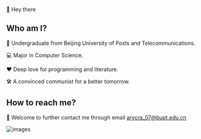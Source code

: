 :wave: Hey there

## Who am I?

🏫 Undergraduate from Beijing University of Posts and Telecommunications.

💻 Major in Computer Science.

:heart: Deep love for programming and literature.

🛠️ A convinced communist for a better tomorrow.

## How to reach me?

👬 Welcome to further contact me through email arycra_07@bupt.edu.cn

![images](https://user-images.githubusercontent.com/90101071/169969031-bde9e7e6-e8a1-4c82-a1bc-4a4cb8b66858.jpg)


